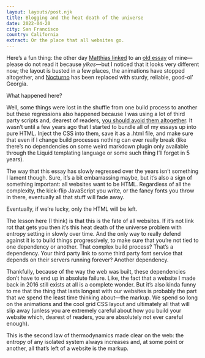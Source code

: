 ```yaml
---
layout: layouts/post.njk
title: Blogging and the heat death of the universe
date: 2022-04-20
city: San Francisco
country: California
extract: Or the place that all websites go.
---
```


Here’s a fun thing: the other day [Matthias linked](https://twitter.com/m_ott/status/1516136120198836224) to an [old essay](https://www.robinrendle.com/essays/new-web-typography/) of mine—please do not read it because _yikes_—but I noticed that it looks very different now; the layout is busted in a few places, the animations have stopped altogether, and [Nocturno](https://www.typotheque.com/fonts/nocturno) has been replaced with sturdy, reliable, good-ol’ Georgia.

What happened here?

Well, some things were lost in the shuffle from one build process to another but these regressions also happened because I was using a lot of third party scripts and, dearest of readers, [you should avoid them altogether](https://css-tricks.com/aint-no-party-like-a-third-party/). It wasn’t until a few years ago that I started to bundle all of my essays up into pure HTML. Inject the CSS into them, save it as a .html file, and make sure that even if I change build processes nothing can ever really break (like there’s no dependencies on some weird markdown plugin only available through the Liquid templating language or some such thing I’ll forget in 5 years).

The way that this essay has slowly regressed over the years isn’t something I lament though. Sure, it’s a bit embarrassing maybe, but it’s also a sign of something important: all websites want to be HTML. Regardless of all the complexity, the kick-flip JavaScript you write, or the fancy fonts you throw in there, eventually all that stuff will fade away.

Eventually, if we’re lucky, only the HTML will be left.

The lesson here (I think) is that this is the fate of all websites. If it’s not link rot that gets you then it’s this heat death of the universe problem with entropy setting in slowly over time. And the only way to really defend against it is to build things progressively, to make sure that you’re not tied to one dependency or another. That complex build process? That’s a dependency. Your third party link to some third party font service that depends on their servers running forever? Another dependency.

Thankfully, because of the way the web was built, these dependencies don’t have to end up in absolute failure. Like, the fact that a website I made back in 2016 still exists at all is a complete wonder. But it’s also kinda funny to me that the thing that lasts longest with our websites is probably the part that we spend the least time thinking about—the markup. We spend so long on the animations and the cool grid CSS layout and ultimately all that will slip away (unless you are extremely careful about how you build your website which, dearest of readers, you are absolutely not ever careful enough).

This is the second law of thermodynamics made clear on the web: the entropy of any isolated system always increases and, at some point or another, all that’s left of a website is the markup.

